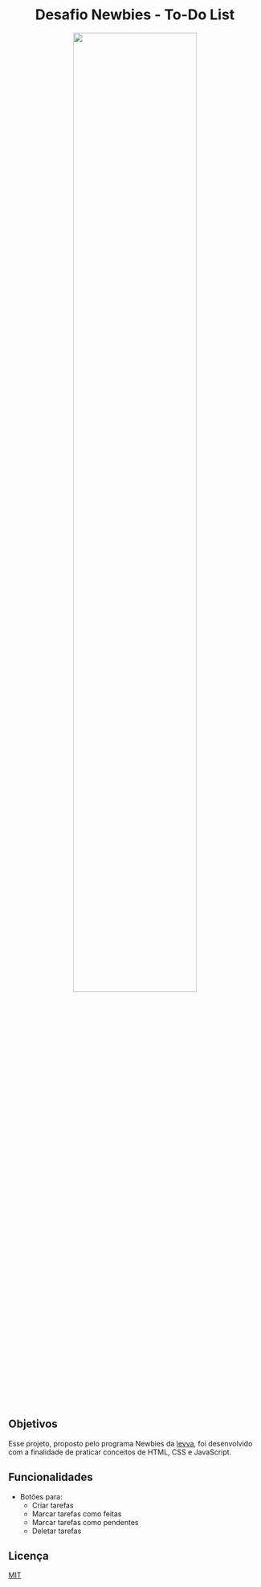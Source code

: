 <h1 align="center"> Desafio Newbies - To-Do List</h1>

<p align="center">
<img width="70%" height="70%" src="https://user-images.githubusercontent.com/116698705/233361915-16347959-713d-4367-9ae4-0dc302f6b83c.png">
</p>

## Objetivos
 
Esse projeto, proposto pelo programa Newbies da [levva](https://www.linkedin.com/company/levva/), foi desenvolvido com a finalidade de praticar conceitos de HTML, CSS e JavaScript. 

## Funcionalidades

- Botões para: 
  - Criar tarefas
  - Marcar tarefas como feitas
  - Marcar tarefas como pendentes
  - Deletar tarefas

## Licença

[MIT](https://choosealicense.com/licenses/mit/)


